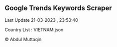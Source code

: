 

## Google Trends Keywords Scraper 
 
Last Update 21-03-2023 , 23:53:40

Country List :
VIETNAM.json



© Abdul Muttaqin 
